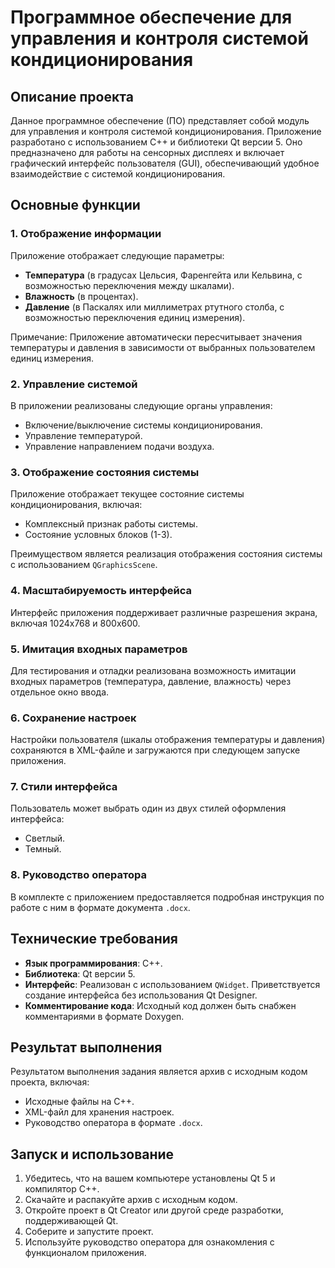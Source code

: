 # Программное обеспечение для управления и контроля системой кондиционирования

## Описание проекта

Данное программное обеспечение (ПО) представляет собой модуль для управления и контроля системой кондиционирования. Приложение разработано с использованием C++ и библиотеки Qt версии 5. Оно предназначено для работы на сенсорных дисплеях и включает графический интерфейс пользователя (GUI), обеспечивающий удобное взаимодействие с системой кондиционирования.

## Основные функции

### 1. Отображение информации
Приложение отображает следующие параметры:
- **Температура** (в градусах Цельсия, Фаренгейта или Кельвина, с возможностью переключения между шкалами).
- **Влажность** (в процентах).
- **Давление** (в Паскалях или миллиметрах ртутного столба, с возможностью переключения единиц измерения).

Примечание: Приложение автоматически пересчитывает значения температуры и давления в зависимости от выбранных пользователем единиц измерения.

### 2. Управление системой
В приложении реализованы следующие органы управления:
- Включение/выключение системы кондиционирования.
- Управление температурой.
- Управление направлением подачи воздуха.

### 3. Отображение состояния системы
Приложение отображает текущее состояние системы кондиционирования, включая:
- Комплексный признак работы системы.
- Состояние условных блоков (1-3).

Преимуществом является реализация отображения состояния системы с использованием `QGraphicsScene`.

### 4. Масштабируемость интерфейса
Интерфейс приложения поддерживает различные разрешения экрана, включая 1024x768 и 800x600.

### 5. Имитация входных параметров
Для тестирования и отладки реализована возможность имитации входных параметров (температура, давление, влажность) через отдельное окно ввода.

### 6. Сохранение настроек
Настройки пользователя (шкалы отображения температуры и давления) сохраняются в XML-файле и загружаются при следующем запуске приложения.

### 7. Стили интерфейса
Пользователь может выбрать один из двух стилей оформления интерфейса:
- Светлый.
- Темный.

### 8. Руководство оператора
В комплекте с приложением предоставляется подробная инструкция по работе с ним в формате документа `.docx`.

## Технические требования

- **Язык программирования**: C++.
- **Библиотека**: Qt версии 5.
- **Интерфейс**: Реализован с использованием `QWidget`. Приветствуется создание интерфейса без использования Qt Designer.
- **Комментирование кода**: Исходный код должен быть снабжен комментариями в формате Doxygen.

## Результат выполнения

Результатом выполнения задания является архив с исходным кодом проекта, включая:
- Исходные файлы на C++.
- XML-файл для хранения настроек.
- Руководство оператора в формате `.docx`.

## Запуск и использование

1. Убедитесь, что на вашем компьютере установлены Qt 5 и компилятор C++.
2. Скачайте и распакуйте архив с исходным кодом.
3. Откройте проект в Qt Creator или другой среде разработки, поддерживающей Qt.
4. Соберите и запустите проект.
5. Используйте руководство оператора для ознакомления с функционалом приложения.
